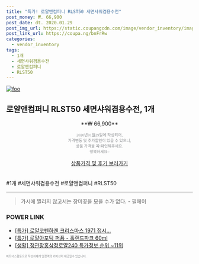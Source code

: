 ```yaml
--- 
title: "특가! 로얄앤컴퍼니 RLST50 세면샤워겸용수전" 
post_money: ₩. 66,900 
post_date: dt. 2020.01.29 
post_img_url: https://static.coupangcdn.com/image/vendor_inventory/images/2018/07/06/15/5/f874764f-42b9-4000-a9a5-875670f14163.jpg 
post_link_url: https://coupa.ng/bnFrRw 
categories: 
  - vendor_inventory 
tags: 
  - 1개 
  - 세면샤워겸용수전 
  - 로얄앤컴퍼니 
  - RLST50 
--- 
```

[![foo](https://static.coupangcdn.com/image/vendor_inventory/images/2018/07/06/15/5/f874764f-42b9-4000-a9a5-875670f14163.jpg)](https://coupa.ng/bnFrRw) 

## 로얄앤컴퍼니 RLST50 세면샤워겸용수전, 1개 
<p style="text-align: center;">**₩ 66,900**</p> 
<p style="text-align: center;"><span style="color: #898c8f; font-family: Georgia,Times,serif; font-size: 0.75em;">2020년01월29일에 작성되어, <br>가격변동 및 추가할인이 있을 수 있으니,<br> 상품 가격을 꼭!확인해주세요.<br>행복하세요~</span> 
</p>	 
<div markdown="0" style="text-align: center;"><a href="https://coupa.ng/bnFrRw" class="btn btn--success">상품가격 및 후기 보러가기</a></div> 
<br><br> 
  #1개 #세면샤워겸용수전 #로얄앤컴퍼니 #RLST50 
<hr> 

> 가시에 찔리지 않고서는 장미꽃을 모을 수가 없다. - 필페이 


### POWER LINK

* <a href="https://blog.naver.com/an0733/221787076225" target="_blank">[특가] 로얄코펜하겐 크리스마스 1971 접시...</a>
* <a href="https://blog.naver.com/santokki14/221789216625" target="_blank">[특가] 로얄아포틱 퍼퓸 - 홀랜드파크 60ml</a>
* <a href="https://blog.naver.com/sakai111/221777937367" target="_blank"> [생활] 정관장홍삼정로얄240 특가정보 순위 ~11위</a>

<span style="color: #898c8f; font-family: Georgia,Times,serif; font-size: 0.55em;">파트너스활동으로 작성자에게 일정액의 커미션이 제공될수 있습니다.</span> 
